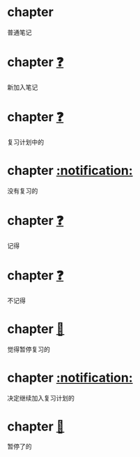 # chapter

普通笔记

# chapter    [:question:](SOH0000009EOT)  ​

新加入笔记

# chapter    [:question:](SOH0000001EOT)  ​

复习计划中的

# chapter    [:notification:](SOH0000003EOT)  ​

没有复习的

# chapter    [:question:](SOH0000004EOT)  ​

记得

# chapter    [:question:](SOH0000005EOT)  ​

不记得

# chapter    [:closed_book:](SOH0000006EOT)  ​

觉得暂停复习的

# chapter    [:notification:](SOH0000008EOT)  ​

决定继续加入复习计划的

# chapter    [:closed_book:](SOH0000007EOT)  ​

暂停了的
